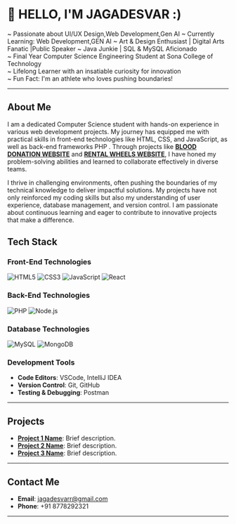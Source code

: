 # 👋 HELLO, I'M JAGADESVAR :)

~ Passionate about UI/UX Design,Web Development,Gen AI
~ Currently Learning: Web Development,GEN AI
~ Art & Design Enthusiast | Digital Arts Fanatic |Public Speaker
~ Java Junkie | SQL & MySQL Aficionado  
~ Final Year Computer Science Engineering Student at Sona College of Technology  
~ Lifelong Learner with an insatiable curiosity for innovation  
~ Fun Fact: I'm an athlete who loves pushing boundaries!

---

## About Me
I am a dedicated Computer Science student with hands-on experience in various web development projects. My journey has equipped me with practical skills in front-end technologies like HTML, CSS, and JavaScript, as well as back-end frameworks PHP . Through projects like **[BLOOD DONATION WEBSITE](link-to-your-project)** and **[RENTAL WHEELS WEBSITE](link-to-your-proj)**, I have honed my problem-solving abilities and learned to collaborate effectively in diverse teams.

I thrive in challenging environments, often pushing the boundaries of my technical knowledge to deliver impactful solutions. My projects have not only reinforced my coding skills but also my understanding of user experience, database management, and version control. I am passionate about continuous learning and eager to contribute to innovative projects that make a difference.



## Tech Stack
### Front-End Technologies
![HTML5](https://img.shields.io/badge/HTML5-E34F26?style=flat&logo=html5&logoColor=white) ![CSS3](https://img.shields.io/badge/CSS3-1572B6?style=flat&logo=css3&logoColor=white) ![JavaScript](https://img.shields.io/badge/JavaScript-F7DF1E?style=flat&logo=javascript&logoColor=black) ![React](https://img.shields.io/badge/React-61DAFB?style=flat&logo=react&logoColor=black)

### Back-End Technologies
![PHP](https://img.shields.io/badge/PHP-777BB4?style=flat&logo=php&logoColor=white) ![Node.js](https://img.shields.io/badge/Node.js-339933?style=flat&logo=nodedotjs&logoColor=white)

### Database Technologies
![MySQL](https://img.shields.io/badge/MySQL-4479A1?style=flat&logo=mysql&logoColor=white) ![MongoDB](https://img.shields.io/badge/MongoDB-47A248?style=flat&logo=mongodb&logoColor=white)

### Development Tools
- **Code Editors**: VSCode, IntelliJ IDEA
- **Version Control**: Git, GitHub
- **Testing & Debugging**: Postman

---

## Projects
- **[Project 1 Name](link-to-your-project)**: Brief description.
- **[Project 2 Name](link-to-your-project)**: Brief description.
- **[Project 3 Name](link-to-your-project)**: Brief description.

---

## Contact Me
- **Email**: [jagadesvarr@gmail.com](mailto:jagadesvarr@gmail.com)  
- **Phone**: +91 8778292321  

---
